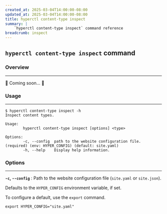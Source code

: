 ```yaml
---
created_at: 2025-03-04T14:00:00-08:00
updated_at: 2025-03-04T14:00:00-08:00
title: hyperctl content-type inspect
summary: |
    `hyperctl content-type inspect` command reference
breadcrumb: inspect
---
```


## `hyperctl content-type inspect` command

<auto-toc selectors="h3,h4,h5,h6,dl dt"></auto-toc>

### Overview 
------------

🚧 Coming soon... 🚧

### Usage
---------

```plaintext
$ hyperctl content-type inspect -h
Inspect content types.

Usage:
        hyperctl content-type inspect [options] <type>

Options:
        -c, --config  path to the website configuration file. (required) (env: HYPER_CONFIG) (default: site.yaml)
        -h, --help    Display help information.
```

### Options
-----------

**`-c`, `--config`**
: Path to the website configuration file (`site.yaml` or `site.json`).

  Defaults to the `HYPER_CONFIG` environment variable, if set.

  To configure a default, use the `export` command.

  ```plaintext
  export HYPER_CONFIG="site.yaml"
  ```

